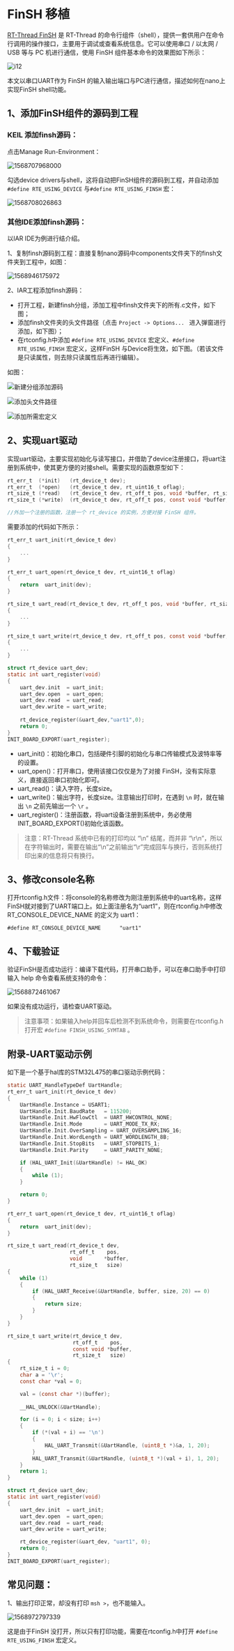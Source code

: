 # FinSH 移植

[RT-Thread FinSH](https://www.rt-thread.org/document/site/programming-manual/finsh/finsh/) 是 RT-Thread 的命令行组件（shell），提供一套供用户在命令行调用的操作接口，主要用于调试或查看系统信息。它可以使用串口 / 以太网 / USB 等与 PC 机进行通信，使用 FinSH 组件基本命令的效果图如下所示：

![i12](figures/i12.gif)

本文以串口UART作为 FinSH 的输入输出端口与PC进行通信，描述如何在nano上实现FinSH shell功能。

## 1、添加FinSH组件的源码到工程

### KEIL 添加finsh源码：

点击Manage Run-Environment：

![1568707968000](figures/keil-add-src.png)

勾选device drivers与shell，这将自动把FinSH组件的源码到工程，并自动添加 `#define RTE_USING_DEVICE` 与`#define RTE_USING_FINSH` 宏：

![1568708026863](figures/add.png)

### 其他IDE添加finsh源码：

以IAR IDE为例进行结介绍。

1、复制finsh源码到工程：直接复制nano源码中components文件夹下的finsh文件夹到工程中，如图：

![1568946175972](figures/add-finsh.png)

2、IAR工程添加finsh源码：

- 打开工程，新建finsh分组，添加工程中finsh文件夹下的所有.c文件，如下图；
- 添加finsh文件夹的头文件路径（点击 `Project -> Options... ` 进入弹窗进行添加，如下图）；
- 在rtconfig.h中添加 `#define RTE_USING_DEVICE` 宏定义、`#define RTE_USING_FINSH` 宏定义，这样FinSH 与Device将生效，如下图。（若该文件是只读属性，则去除只读属性后再进行编辑）。

如图：

![新建分组添加源码](figures/iar-add-finsh-src.png)

![添加头文件路径](figures/iar-finsh-h.png)

![添加所需宏定义](figures/rtconfig-add.png)

## 2、实现uart驱动

实现uart驱动，主要实现初始化与读写接口，并借助了device注册接口，将uart注册到系统中，使其更方便的对接shell。需要实现的函数原型如下：

```c
rt_err_t  (*init)   (rt_device_t dev);
rt_err_t  (*open)   (rt_device_t dev, rt_uint16_t oflag);
rt_size_t (*read)   (rt_device_t dev, rt_off_t pos, void *buffer, rt_size_t size);
rt_size_t (*write)  (rt_device_t dev, rt_off_t pos, const void *buffer, rt_size_t size);

//外加一个注册的函数，注册一个 rt_device 的实例，方便对接 FinSH 组件。
```

需要添加的代码如下所示：

```c
rt_err_t uart_init(rt_device_t dev)
{
    ...
}

rt_err_t uart_open(rt_device_t dev, rt_uint16_t oflag)
{
    return	uart_init(dev);
}

rt_size_t uart_read(rt_device_t dev, rt_off_t pos, void *buffer, rt_size_t size)
{
    ...                   
}

rt_size_t uart_write(rt_device_t dev, rt_off_t pos, const void *buffer, rt_size_t size)
{
    ...
}               

struct rt_device uart_dev;
static int uart_register(void)     
{
    uart_dev.init  = uart_init;
    uart_dev.open  = uart_open;
    uart_dev.read  = uart_read;
    uart_dev.write = uart_write;
  
    rt_device_register(&uart_dev,"uart1",0);
    return 0;
}
INIT_BOARD_EXPORT(uart_register);
```

- uart_init()：初始化串口，包括硬件引脚的初始化与串口传输模式及波特率等的设置。
- uart_open()：打开串口，使用该接口仅仅是为了对接 FinSH，没有实际意义，直接返回串口初始化即可。
- uart_read()：读入字符，长度size。
- uart_write()：输出字符，长度size。注意输出打印时，在遇到 `\n` 时，就在输出 `\n` 之前先输出一个 `\r` 。
- uart_register()：注册函数，将uart设备注册到系统中，务必使用INIT_BOARD_EXPORT()初始化该函数。

>注意：RT-Thread 系统中已有的打印均以 “\n” 结尾，而并非 “\r\n”，所以在字符输出时，需要在输出“\n”之前输出“\r”完成回车与换行，否则系统打印出来的信息将只有换行。

## 3、修改console名称

打开rtconfig.h文件：将console的名称修改为刚注册到系统中的uart名称，这样FinSH就对接到了UART端口上。如上面注册名为“uart1”，则在rtconfig.h中修改 RT_CONSOLE_DEVICE_NAME 的定义为 uart1：

```
#define RT_CONSOLE_DEVICE_NAME      "uart1"
```

## 4、下载验证

验证FinSH是否成功运行：编译下载代码，打开串口助手，可以在串口助手中打印输入 help 命令查看系统支持的命令：

![1568872461067](figures/download.png)

如果没有成功运行，请检查UART驱动。

> 注意事项：如果输入help并回车后检测不到系统命令，则需要在rtconfig.h 打开宏  `#define FINSH_USING_SYMTAB` 。

## 附录-UART驱动示例

如下是一个基于hal库的STM32L475的串口驱动示例代码：

```c
static UART_HandleTypeDef UartHandle;
rt_err_t uart_init(rt_device_t dev)
{
    UartHandle.Instance = USART1;
    UartHandle.Init.BaudRate   = 115200;
    UartHandle.Init.HwFlowCtl  = UART_HWCONTROL_NONE;
    UartHandle.Init.Mode       = UART_MODE_TX_RX;
    UartHandle.Init.OverSampling = UART_OVERSAMPLING_16;
    UartHandle.Init.WordLength = UART_WORDLENGTH_8B;
    UartHandle.Init.StopBits   = UART_STOPBITS_1;
    UartHandle.Init.Parity     = UART_PARITY_NONE;

    if (HAL_UART_Init(&UartHandle) != HAL_OK)
    {
        while (1);
    }

    return 0;
}

rt_err_t uart_open(rt_device_t dev, rt_uint16_t oflag)
{
    return  uart_init(dev);
}

rt_size_t uart_read(rt_device_t dev,
                    rt_off_t    pos,
                    void       *buffer,
                    rt_size_t   size)
{
    while (1)
    {
        if (HAL_UART_Receive(&UartHandle, buffer, size, 20) == 0)
        {
            return size;
        }
    }
}

rt_size_t uart_write(rt_device_t dev,
                     rt_off_t    pos,
                     const void *buffer,
                     rt_size_t   size)
{
    rt_size_t i = 0;
    char a = '\r';
    const char *val = 0;    

    val = (const char *)(buffer);
    
    __HAL_UNLOCK(&UartHandle);

    for (i = 0; i < size; i++)
    {
        if (*(val + i) == '\n')
        {
            HAL_UART_Transmit(&UartHandle, (uint8_t *)&a, 1, 20);
        }
        HAL_UART_Transmit(&UartHandle, (uint8_t *)(val + i), 1, 20);
    }
    return 1;
}

struct rt_device uart_dev;
static int uart_register(void)
{
    uart_dev.init  = uart_init;
    uart_dev.open  = uart_open;
    uart_dev.read  = uart_read;
    uart_dev.write = uart_write;

    rt_device_register(&uart_dev, "uart1", 0);
    return 0;
}
INIT_BOARD_EXPORT(uart_register);
```

## 常见问题：

1、输出打印正常，却没有打印 `msh >`，也不能输入。

![1568972797339](figures/ok1.png)

这是由于FinSH 没打开，所以只有打印功能，需要在rtconfig.h中打开 `#define RTE_USING_FINSH` 宏定义。